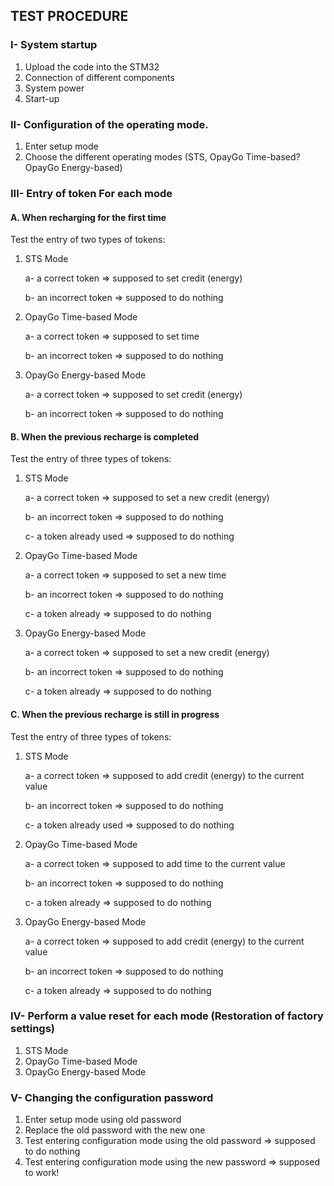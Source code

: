 ## TEST PROCEDURE


### I- System startup

1. Upload the code into the STM32
2. Connection of different components
3. System power
4. Start-up


### II- Configuration of the operating mode.
1. Enter setup mode
2. Choose the different operating modes (STS, OpayGo Time-based? OpayGo Energy-based)


### III- Entry of token For each mode

#### A. When recharging for the first time 
Test the entry of two types of tokens:

1. STS Mode

    a- a correct token => supposed to set credit (energy)

    b- an incorrect token => supposed to do nothing 

2. OpayGo Time-based Mode

    a- a correct token => supposed to set time

    b- an incorrect token => supposed to do nothing

3. OpayGo Energy-based Mode

    a- a correct token => supposed to set credit (energy)

    b- an incorrect token => supposed to do nothing


#### B. When the previous recharge is completed 
Test the entry of three types of tokens:

1. STS Mode

    a- a correct token => supposed to set a new credit (energy)

    b- an incorrect token => supposed to do nothing

    c- a token already used => supposed to do nothing

2. OpayGo Time-based Mode

    a- a correct token => supposed to set a new time

    b- an incorrect token => supposed to do nothing

    c- a token already => supposed to do nothing

3. OpayGo Energy-based Mode

    a- a correct token => supposed to set a new credit (energy)

    b- an incorrect token => supposed to do nothing

    c- a token already => supposed to do nothing
 

#### C. When the previous recharge is still in progress
Test the entry of three types of tokens:

1. STS Mode

    a- a correct token => supposed to add credit (energy) to the current value

    b- an incorrect token => supposed to do nothing

    c- a token already used => supposed to do nothing

2. OpayGo Time-based Mode

    a- a correct token => supposed to add time to the current value

    b- an incorrect token => supposed to do nothing

    c- a token already => supposed to do nothing

3. OpayGo Energy-based Mode

    a- a correct token => supposed to add credit (energy) to the current value

    b- an incorrect token => supposed to do nothing

    c- a token already => supposed to do nothing

 
### IV- Perform a value reset for each mode (Restoration of factory settings)

1. STS Mode 
2. OpayGo Time-based Mode 
3. OpayGo Energy-based Mode 

### V- Changing the configuration password
1. Enter setup mode using old password
2. Replace the old password with the new one
3. Test entering configuration mode using the old password => supposed to do nothing
3. Test entering configuration mode using the new password => supposed to work!
